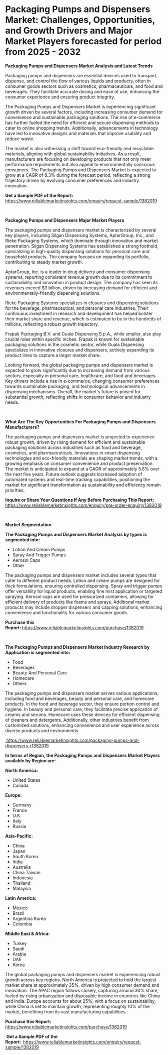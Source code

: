 <p><h1>Packaging Pumps and Dispensers Market: Challenges, Opportunities, and Growth Drivers and Major Market Players forecasted for period from 2025 - 2032</h1></p><p><strong>Packaging Pumps and Dispensers Market Analysis and Latest Trends</strong></p>
<p><p>Packaging pumps and dispensers are essential devices used to transport, dispense, and control the flow of various liquids and products, often in consumer goods sectors such as cosmetics, pharmaceuticals, and food and beverages. They facilitate accurate dosing and ease of use, enhancing the consumer experience and ensuring product integrity.</p><p>The Packaging Pumps and Dispensers Market is experiencing significant growth driven by several factors, including increasing consumer demand for convenience and sustainable packaging solutions. The rise of e-commerce has further fueled the need for efficient and secure dispensing methods to cater to online shopping trends. Additionally, advancements in technology have led to innovative designs and materials that improve usability and reduce waste.</p><p>The market is also witnessing a shift toward eco-friendly and recyclable materials, aligning with global sustainability initiatives. As a result, manufacturers are focusing on developing products that not only meet performance requirements but also appeal to environmentally conscious consumers. The Packaging Pumps and Dispensers Market is expected to grow at a CAGR of 8.3% during the forecast period, reflecting a strong trajectory driven by evolving consumer preferences and industry innovation.</p></p>
<p><strong>Get a Sample PDF of the Report:&nbsp;</strong> <a href="https://www.reliablemarketinsights.com/enquiry/request-sample/1382019?utm_campaign=3361&utm_medium=2&utm_source=Github&utm_content=ia&utm_term=19042025&utm_id=packaging-pumps-and-dispensers">https://www.reliablemarketinsights.com/enquiry/request-sample/1382019</a></p>
<p>&nbsp;</p>
<p><strong>Packaging Pumps and Dispensers Major Market Players</strong></p>
<p><p>The packaging pumps and dispensers market is characterized by several key players, including Silgan Dispensing Systems, AptarGroup, Inc., and Rieke Packaging Systems, which dominate through innovation and market penetration. Silgan Dispensing Systems has established a strong foothold, specializing in high-quality dispensing solutions for personal care and household products. The company focuses on expanding its portfolio, contributing to steady market growth.</p><p>AptarGroup, Inc. is a leader in drug delivery and consumer dispensing systems, reporting consistent revenue growth due to its commitment to sustainability and innovation in product design. The company has seen its revenues exceed $3 billion, driven by increasing demand for efficient and environmentally-friendly dispensing solutions.</p><p>Rieke Packaging Systems specializes in closures and dispensing solutions for the beverage, pharmaceutical, and personal care industries. Their continuous investment in research and development has helped bolster their market share and revenue, which is estimated to be in the hundreds of millions, reflecting a robust growth trajectory.</p><p>Frapak Packaging B.V. and Guala Dispensing S.p.A., while smaller, also play crucial roles within specific niches. Frapak is known for sustainable packaging solutions in the cosmetic sector, while Guala Dispensing specializes in innovative closures and dispensers, actively expanding its product lines to capture a larger market share.</p><p>Looking forward, the global packaging pumps and dispensers market is expected to grow significantly due to increasing demand from various sectors, especially in personal care, healthcare, and food and beverages. Key drivers include a rise in e-commerce, changing consumer preferences towards sustainable packaging, and technological advancements in dispensing mechanisms. Overall, the market's future is poised for substantial growth, reflecting shifts in consumer behavior and industry needs.</p></p>
<p>&nbsp;</p>
<p><strong>What Are The Key Opportunities For Packaging Pumps and Dispensers Manufacturers?</strong></p>
<p><p>The packaging pumps and dispensers market is projected to experience robust growth, driven by rising demand for efficient and sustainable packaging solutions across industries such as food and beverage, cosmetics, and pharmaceuticals. Innovations in smart dispensing technologies and eco-friendly materials are shaping market trends, with a growing emphasis on consumer convenience and product preservation. The market is anticipated to expand at a CAGR of approximately 5.6% over the next five years. Future outlook suggests increased adoption of automated systems and real-time tracking capabilities, positioning the market for significant transformation as sustainability and efficiency remain priorities.</p></p>
<p><strong>Inquire or Share Your Questions If Any Before Purchasing This Report:</strong> <a href="https://www.reliablemarketinsights.com/enquiry/pre-order-enquiry/1382019?utm_campaign=3361&utm_medium=2&utm_source=Github&utm_content=ia&utm_term=19042025&utm_id=packaging-pumps-and-dispensers">https://www.reliablemarketinsights.com/enquiry/pre-order-enquiry/1382019</a></p>
<p>&nbsp;</p>
<p><strong>Market Segmentation</strong></p>
<p><strong>The Packaging Pumps and Dispensers Market Analysis by types is segmented into:</strong></p>
<p><ul><li>Lotion And Cream Pumps</li><li>Spray And Trigger Pumps</li><li>Aerosol Caps</li><li>Other</li></ul></p>
<p><p>The packaging pumps and dispensers market includes several types that cater to different product needs. Lotion and cream pumps are designed for thick formulations, ensuring controlled dispensing. Spray and trigger pumps offer versatility for liquid products, enabling fine mist application or targeted spraying. Aerosol caps are used for pressurized containers, allowing for efficient delivery of products like foams and sprays. Additional market products may include dropper dispensers and capping solutions, enhancing convenience and functionality for various consumer goods.</p></p>
<p><strong>Purchase this Report:&nbsp;</strong><a href="https://www.reliablemarketinsights.com/purchase/1382019?utm_campaign=3361&utm_medium=2&utm_source=Github&utm_content=ia&utm_term=19042025&utm_id=packaging-pumps-and-dispensers">https://www.reliablemarketinsights.com/purchase/1382019</a></p>
<p>&nbsp;</p>
<p><strong>The Packaging Pumps and Dispensers Market Industry Research by Application is segmented into:</strong></p>
<p><ul><li>Food</li><li>Beverages</li><li>Beauty And Personal Care</li><li>Homecare</li><li>Others</li></ul></p>
<p><p>The packaging pumps and dispensers market serves various applications, including food and beverages, beauty and personal care, and homecare products. In the food and beverage sector, they ensure portion control and hygiene. In beauty and personal care, they facilitate precise application of creams and serums. Homecare uses these devices for efficient dispensing of cleaners and detergents. Additionally, other industries benefit from customized solutions, enhancing convenience and user experience across diverse products and environments.</p></p>
<p><a href="https://www.reliablemarketinsights.com/packaging-pumps-and-dispensers-r1382019?utm_campaign=3361&utm_medium=2&utm_source=Github&utm_content=ia&utm_term=19042025&utm_id=packaging-pumps-and-dispensers">&nbsp;https://www.reliablemarketinsights.com/packaging-pumps-and-dispensers-r1382019</a></p>
<p><strong>In terms of Region, the Packaging Pumps and Dispensers Market Players available by Region are:</strong></p>
<p>
    <p> <strong> North America: </strong>
        <ul>
            <li>United States</li>
            <li>Canada</li>
        </ul>
        </p> 
    <p> <strong> Europe: </strong>
        <ul>
            <li>Germany</li>
            <li>France</li>
            <li>U.K.</li>
            <li>Italy</li>
            <li>Russia</li>
        </ul>
        </p> 
    <p> <strong> Asia-Pacific: </strong>
        <ul>
            <li>China</li>
            <li>Japan</li>
            <li>South Korea</li>
            <li>India</li>
            <li>Australia</li>
            <li>China Taiwan</li>
            <li>Indonesia</li>
            <li>Thailand</li>
            <li>Malaysia</li>
        </ul>
        </p> 
    <p> <strong> Latin America: </strong>
        <ul>
            <li>Mexico</li>
            <li>Brazil</li>
            <li>Argentina Korea</li>
            <li>Colombia</li>
        </ul>
        </p> 
    <p> <strong> Middle East & Africa: </strong>
        <ul>
            <li>Turkey</li>
            <li>Saudi</li>
            <li>Arabia</li>
            <li>UAE</li>
            <li>Korea</li>
        </ul>
    </p>
    </p>
<p><p>The global packaging pumps and dispensers market is experiencing robust growth across key regions. North America is projected to hold the largest market share at approximately 35%, driven by high consumer demand and innovation. The APAC region follows closely, capturing around 30% share, fueled by rising urbanization and disposable income in countries like China and India. Europe accounts for about 25%, with a focus on sustainability, while China is set to maintain growth, representing roughly 10% of the market, benefiting from its vast manufacturing capabilities.</p></p>
<p><strong>Purchase this Report: </strong><a href="https://www.reliablemarketinsights.com/purchase/1382019?utm_campaign=3361&utm_medium=2&utm_source=Github&utm_content=ia&utm_term=19042025&utm_id=packaging-pumps-and-dispensers">https://www.reliablemarketinsights.com/purchase/1382019</a></p>
<p>&nbsp;<strong>Get a Sample PDF of the Report:&nbsp;&nbsp;</strong><a href="https://www.reliablemarketinsights.com/enquiry/request-sample/1382019?utm_campaign=3361&utm_medium=2&utm_source=Github&utm_content=ia&utm_term=19042025&utm_id=packaging-pumps-and-dispensers">https://www.reliablemarketinsights.com/enquiry/request-sample/1382019</a></p>
<p><strong></strong></p>
<p><p></p><p></p><p></p></p>